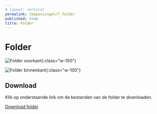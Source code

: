 ```yaml
---
# layout: vertical
permalink: toepassingen/7_folder
published: true
title: Folder
---
```


# Folder

![Folder voorkant](../images/aliriosolutions/toepassingen_folder1.png){:class="w-100"}

![Folder binnenkant](../images/aliriosolutions/toepassingen_folder2.png){:class="w-100"}

## Download

Klik op onderstaande link om de bestanden van de folder te downloaden.

<a href="../downloads/folder.zip">Download folder</a>